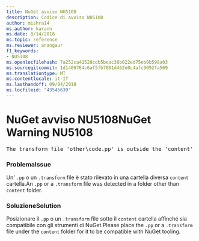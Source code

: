 ```yaml
---
title: NuGet avviso NU5108
description: Codice di avviso NU5108
author: mishra14
ms.author: karann
ms.date: 8/14/2018
ms.topic: reference
ms.reviewer: anangaur
f1_keywords:
- NU5108
ms.openlocfilehash: 7a252ca41528cdb5beac38b022ed75eb0b598a03
ms.sourcegitcommit: 1d1406764c6af5fb7801d462e0c4afc9092fa569
ms.translationtype: MT
ms.contentlocale: it-IT
ms.lasthandoff: 09/04/2018
ms.locfileid: "43545639"
---
```

# <a name="nuget-warning-nu5108"></a><span data-ttu-id="ef55b-103">NuGet avviso NU5108</span><span class="sxs-lookup"><span data-stu-id="ef55b-103">NuGet Warning NU5108</span></span>
<pre>The transform file 'other\code.pp' is outside the 'content' folder and hence will not be transformed during installation of this package. Move it into the 'content' folder.</pre>

### <a name="issue"></a><span data-ttu-id="ef55b-104">Problema</span><span class="sxs-lookup"><span data-stu-id="ef55b-104">Issue</span></span>

<span data-ttu-id="ef55b-105">Un' `.pp` o un `.transform` file è stato rilevato in una cartella diversa `content` cartella.</span><span class="sxs-lookup"><span data-stu-id="ef55b-105">An `.pp` or a `.transform` file was detected in a folder other than `content` folder.</span></span>


### <a name="solution"></a><span data-ttu-id="ef55b-106">Soluzione</span><span class="sxs-lookup"><span data-stu-id="ef55b-106">Solution</span></span>

<span data-ttu-id="ef55b-107">Posizionare il `.pp` o un `.transform` file sotto il `content` cartella affinché sia compatibile con gli strumenti di NuGet.</span><span class="sxs-lookup"><span data-stu-id="ef55b-107">Please place the `.pp` or a `.transform`  file under the `content` folder for it to be compatible with NuGet tooling.</span></span>

